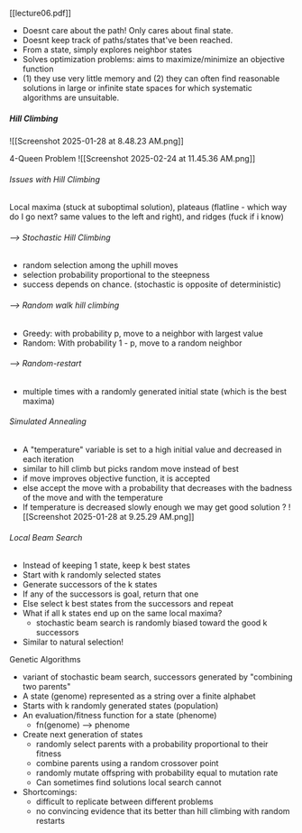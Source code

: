 [[lecture06.pdf]]

- Doesnt care about the path! Only cares about final state.
- Doesnt keep track of paths/states that've been reached.
- From a state, simply explores neighbor states
- Solves optimization problems: aims to maximize/minimize an objective function
-  (1) they use very little memory and (2) they can often find reasonable solutions in large or infinite state spaces for which systematic algorithms are unsuitable.
##### Hill Climbing
![[Screenshot 2025-01-28 at 8.48.23 AM.png]]

4-Queen Problem
![[Screenshot 2025-02-24 at 11.45.36 AM.png]]

###### Issues with Hill Climbing
Local maxima (stuck at suboptimal solution), plateaus (flatline - which way do I go next? same values to the left and right), and ridges (fuck if i know)
###### --> Stochastic Hill Climbing
- random selection among the uphill moves
- selection probability proportional to the steepness
- success depends on chance. (stochastic is opposite of deterministic)
###### --> Random walk hill climbing
- Greedy: with probability p, move to a neighbor with largest value
- Random: With probability 1 - p, move to a random neighbor
###### --> Random-restart
- multiple times with a randomly generated initial state (which is the best maxima)
###### Simulated Annealing
- A "temperature" variable is set to a high initial value and decreased in each iteration
- similar to hill climb but picks random move instead of best
- if move improves objective function, it is accepted
- else accept the move with a probability that decreases with the badness of the move and with the temperature
- If temperature is decreased slowly enough we may get good solution ?
![[Screenshot 2025-01-28 at 9.25.29 AM.png]]
###### Local Beam Search
- Instead of keeping 1 state, keep k best states
- Start with k randomly selected states
- Generate successors of the k states
- If any of the successors is goal, return that one
- Else select k best states from the successors and repeat
- What if all k states end up on the same local maxima?
	- stochastic beam search is randomly biased toward the good k successors
- Similar to natural selection!

Genetic Algorithms
- variant of stochastic beam search, successors generated by "combining two parents"
- A state (genome) represented as a string over a finite alphabet
- Starts with k randomly generated states (population)
- An evaluation/fitness function for a state (phenome)
	- fn(genome) --> phenome
- Create next generation of states
	- randomly select parents with a probability proportional to their fitness
	- combine parents using a random crossover point
	- randomly mutate offspring with probability equal to mutation rate
	- Can sometimes find solutions local search cannot
- Shortcomings:
	- difficult to replicate between different problems
	- no convincing evidence that its better than hill climbing with random restarts



